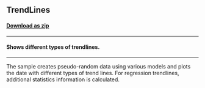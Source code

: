 ## TrendLines
#### [Download as zip](https://minhaskamal.github.io/DownGit/#/home?url=https://github.com/GrapeCity/ComponentOne-WinForms-Samples/tree/master/NetFramework\Charts\CS\TrendLines)
____
#### Shows different types of trendlines.
____
The sample creates pseudo-random data using various models and plots the date with different types of trend lines. For regression trendlines, additional statistics information is calculated. 